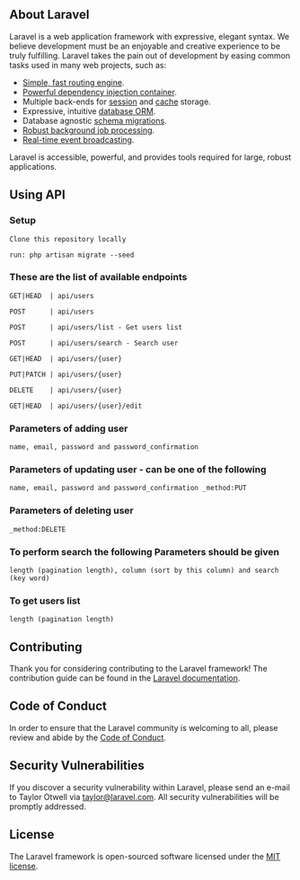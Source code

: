 ## About Laravel

Laravel is a web application framework with expressive, elegant syntax. We believe development must be an enjoyable and creative experience to be truly fulfilling. Laravel takes the pain out of development by easing common tasks used in many web projects, such as:

- [Simple, fast routing engine](https://laravel.com/docs/routing).
- [Powerful dependency injection container](https://laravel.com/docs/container).
- Multiple back-ends for [session](https://laravel.com/docs/session) and [cache](https://laravel.com/docs/cache) storage.
- Expressive, intuitive [database ORM](https://laravel.com/docs/eloquent).
- Database agnostic [schema migrations](https://laravel.com/docs/migrations).
- [Robust background job processing](https://laravel.com/docs/queues).
- [Real-time event broadcasting](https://laravel.com/docs/broadcasting).

Laravel is accessible, powerful, and provides tools required for large, robust applications.


## Using API

### Setup
    Clone this repository locally

    run: php artisan migrate --seed

### These are the list of available endpoints

    GET|HEAD  | api/users             

    POST      | api/users             

    POST      | api/users/list - Get users list

    POST      | api/users/search - Search user

    GET|HEAD  | api/users/{user}      

    PUT|PATCH | api/users/{user}      

    DELETE    | api/users/{user}      

    GET|HEAD  | api/users/{user}/edit

### Parameters of adding user

    name, email, password and password_confirmation

### Parameters of updating user - can be one of the following

    name, email, password and password_confirmation _method:PUT

### Parameters of deleting user

    _method:DELETE

### To perform search the following Parameters should be given
    length (pagination length), column (sort by this column) and search (key word)

### To get users list
    length (pagination length)



## Contributing

Thank you for considering contributing to the Laravel framework! The contribution guide can be found in the [Laravel documentation](https://laravel.com/docs/contributions).

## Code of Conduct

In order to ensure that the Laravel community is welcoming to all, please review and abide by the [Code of Conduct](https://laravel.com/docs/contributions#code-of-conduct).

## Security Vulnerabilities

If you discover a security vulnerability within Laravel, please send an e-mail to Taylor Otwell via [taylor@laravel.com](mailto:taylor@laravel.com). All security vulnerabilities will be promptly addressed.

## License

The Laravel framework is open-sourced software licensed under the [MIT license](https://opensource.org/licenses/MIT).
